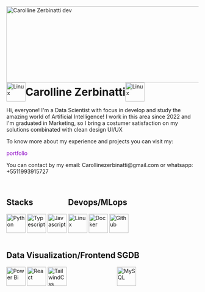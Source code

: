 <img align="center" alt="Carolline Zerbinatti dev" title="data scientist" height="200" width="1920" src="https://i.imgur.com/G4hwpJk.jpeg" />

<div>
  <div style="display:flex; align-items:center; flex-wrap: nowrap"; flex-direction:row>
    <img align="center" alt="Linux" title="Linux" height="50" width="50" src="https://cdn2.steamgriddb.com/icon/63c6598e9ddd2961e7dfa4d4eb8144a1/32/512x512.png" />
    <h1 display:flex; style="margin: 0; padding: 0; white-space: nowrap"> Carolline Zerbinatti </h1>
    <img align="center" alt="Linux" title="Linux" height="50" width="50" src="https://cdn2.steamgriddb.com/icon/63c6598e9ddd2961e7dfa4d4eb8144a1/32/512x512.png" />
  </div>
  
  <p>Hi, everyone! I'm a Data Scientist with focus in develop and study the amazing world of Artificial Intelligence! I work in this area since 2022 and I'm graduated in Marketing, so I bring a costumer satisfaction on my solutions combinated with clean design UI/UX</p>
  <p>To know more about my experience and projects you can visit my:</p>
    <a href="https://x.com/home" 
         style="color: #8A00C4; text-decoration: none; cursor: pointer"
         target="_blank"
         onmouseover="this.style.textDecoration='underline'"
         onmouseout="this.style.textDecoration='none'">
        portfolio
      </a>
  <p>You can contact by my email: Carollinezerbinatti@gmail.com or whatsapp: +5511993915727</p>
</div>
<div>
  <div style="display:inline-block"><br>
    <h2>Stacks</h2>
    <img align="center" alt="Python" title="Python" height="50" width="50" src="https://i.imgur.com/uexSfOS.jpg" />
    <img align="center" alt="Typescript" title="Typescript" height="50" width="50" src="https://i.imgur.com/DsnLK2T.jpg" />
    <img align="center" alt="Javascript" title="Javascript" height="50" width="50" src="https://i.imgur.com/QRZkVZ2.jpg" />
  </div>
  
  <div style="display:inline-block"><br>
    <h2>Devops/MLops</h2>
    <img align="center" alt="Linux" title="Linux" height="50" width="50" src="https://i.imgur.com/9CKLmcY.jpg" />
    <img align="center" alt="Docker" title="Docker" height="50" width="50" src="https://i.imgur.com/mXFbv0t.jpg" />
    <img align="center" alt="Github" title="Github" height="50" width="50" src="https://i.imgur.com/9gE0TQ3.jpg" />
  </div>
  
  <div style="display:inline-block"><br>
    <h2>Data Visualization/Frontend</h2>
    <img align="center" alt="Power Bi" title="Power Bi" height="50" width="50" src="https://i.imgur.com/FbXhHkI.jpg" />
    <img align="center" alt="React" title="React" height="50" width="50" src="https://i.imgur.com/f2NbHQY.jpg" />
    <img align="center" alt="TailwindCss" title="TailwindCss" height="50" width="50" src="https://i.imgur.com/RxdlHeX.jpg" />
  </div>
  
  <div style="display:inline-block"><br>
    <h2>SGDB</h2>
    <img align="center" alt="MySQL" title="MySQL" height="50" width="50" src="https://i.imgur.com/8QOg4tL.jpg" />
  </div>
</div>


